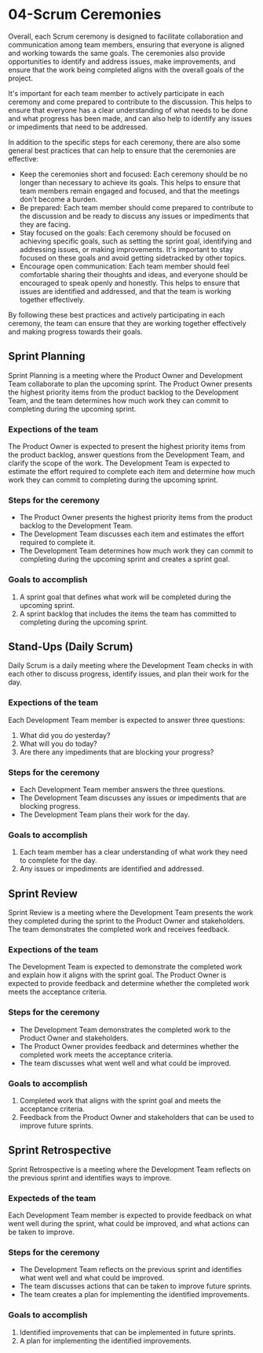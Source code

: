 # 04-Scrum Ceremonies

Overall, each Scrum ceremony is designed to facilitate collaboration and communication among team members, ensuring that everyone is aligned and working towards the same goals. The ceremonies also provide opportunities to identify and address issues, make improvements, and ensure that the work being completed aligns with the overall goals of the project.

It's important for each team member to actively participate in each ceremony and come prepared to contribute to the discussion. This helps to ensure that everyone has a clear understanding of what needs to be done and what progress has been made, and can also help to identify any issues or impediments that need to be addressed.

In addition to the specific steps for each ceremony, there are also some general best practices that can help to ensure that the ceremonies are effective:

- Keep the ceremonies short and focused: Each ceremony should be no longer than necessary to achieve its goals. This helps to ensure that team members remain engaged and focused, and that the meetings don't become a burden.
- Be prepared: Each team member should come prepared to contribute to the discussion and be ready to discuss any issues or impediments that they are facing.
- Stay focused on the goals: Each ceremony should be focused on achieving specific goals, such as setting the sprint goal, identifying and addressing issues, or making improvements. It's important to stay focused on these goals and avoid getting sidetracked by other topics.
- Encourage open communication: Each team member should feel comfortable sharing their thoughts and ideas, and everyone should be encouraged to speak openly and honestly. This helps to ensure that issues are identified and addressed, and that the team is working together effectively.

By following these best practices and actively participating in each ceremony, the team can ensure that they are working together effectively and making progress towards their goals.

## Sprint Planning

Sprint Planning is a meeting where the Product Owner and Development Team collaborate to plan the upcoming sprint. The Product Owner presents the highest priority items from the product backlog to the Development Team, and the team determines how much work they can commit to completing during the upcoming sprint.

### Expections of the team

The Product Owner is expected to present the highest priority items from the product backlog, answer questions from the Development Team, and clarify the scope of the work. The Development Team is expected to estimate the effort required to complete each item and determine how much work they can commit to completing during the upcoming sprint.

### Steps for the ceremony

- The Product Owner presents the highest priority items from the product backlog to the Development Team.
- The Development Team discusses each item and estimates the effort required to complete it.
- The Development Team determines how much work they can commit to completing during the upcoming sprint and creates a sprint goal.

### Goals to accomplish

1. A sprint goal that defines what work will be completed during the upcoming sprint.
2. A sprint backlog that includes the items the team has committed to completing during the upcoming sprint.


## Stand-Ups (Daily Scrum)

Daily Scrum is a daily meeting where the Development Team checks in with each other to discuss progress, identify issues, and plan their work for the day.

### Expections of the team

Each Development Team member is expected to answer three questions:

1. What did you do yesterday?
2. What will you do today?
3. Are there any impediments that are blocking your progress?

### Steps for the ceremony

- Each Development Team member answers the three questions.
- The Development Team discusses any issues or impediments that are blocking progress.
- The Development Team plans their work for the day.

### Goals to accomplish

1. Each team member has a clear understanding of what work they need to complete for the day.
2. Any issues or impediments are identified and addressed.

## Sprint Review

Sprint Review is a meeting where the Development Team presents the work they completed during the sprint to the Product Owner and stakeholders. The team demonstrates the completed work and receives feedback.

### Expections of the team

The Development Team is expected to demonstrate the completed work and explain how it aligns with the sprint goal. The Product Owner is expected to provide feedback and determine whether the completed work meets the acceptance criteria.

### Steps for the ceremony

- The Development Team demonstrates the completed work to the Product Owner and stakeholders.
- The Product Owner provides feedback and determines whether the completed work meets the acceptance criteria.
- The team discusses what went well and what could be improved.

### Goals to accomplish

1. Completed work that aligns with the sprint goal and meets the acceptance criteria.
2. Feedback from the Product Owner and stakeholders that can be used to improve future sprints.

## Sprint Retrospective

Sprint Retrospective is a meeting where the Development Team reflects on the previous sprint and identifies ways to improve.

### Expecteds of the team

Each Development Team member is expected to provide feedback on what went well during the sprint, what could be improved, and what actions can be taken to improve.

### Steps for the ceremony

- The Development Team reflects on the previous sprint and identifies what went well and what could be improved.
- The team discusses actions that can be taken to improve future sprints.
- The team creates a plan for implementing the identified improvements.

### Goals to accomplish

1. Identified improvements that can be implemented in future sprints.
2. A plan for implementing the identified improvements.
